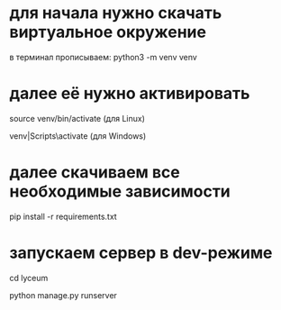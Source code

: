 # для начала нужно скачать виртуальное окружение

в терминал прописываем:
python3 -m venv venv

# далее её нужно активировать

source venv/bin/activate (для Linux)

venv|Scripts\activate (для Windows)

# далее скачиваем все необходимые зависимости

pip install -r requirements.txt

# запускаем сервер в dev-режиме

cd lyceum

python manage.py runserver
